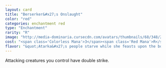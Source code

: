 ```yaml
---
layout: card
title: "Berserker&#x27;s Onslaught"
color: "red"
categories: enchantment red
type: "Enchantment"
rarity: "R"
image: "http://media-dominaria.cursecdn.com/avatars/thumbnails/68/348/200/283/635618435912630383.png"
cost: "<span class='Colorless Mana'>3</span><span class='Red Mana'>R</span><span class='Red Mana'>R</span>"
flavor: "&quot;Atarka&#x27;s people starve while she feasts upon the bounty of their hunts. They must conquer even more lands just for the sake of their own subsistence.&quot; - Arel, Unseen Whisperer"
---
```


Attacking creatures you control have double strike.
